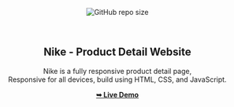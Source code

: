 <div align="center">
  
  ![GitHub repo size](https://img.shields.io/github/repo-size/Shaad-Imran/product-detail-page)
  
  <br />
  
  <h2 align="center">Nike - Product Detail Website</h2>

Nike is a fully responsive product detail page, <br />Responsive for all devices, build using HTML, CSS, and JavaScript.

<a href="https://shaad-imran.github.io/product-detail-page/"><strong>➥ Live Demo</strong></a>

</div>
